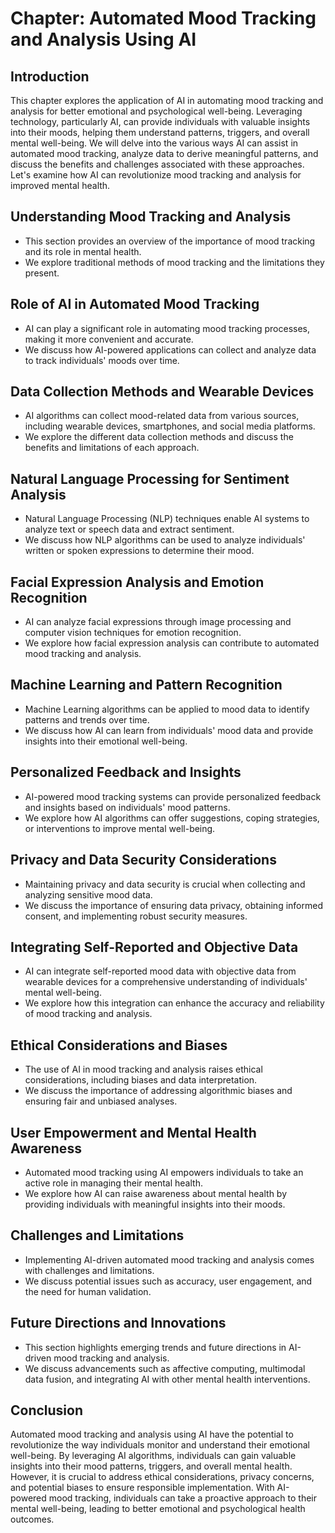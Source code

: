 Chapter: Automated Mood Tracking and Analysis Using AI
======================================================

Introduction
------------

This chapter explores the application of AI in automating mood tracking and analysis for better emotional and psychological well-being. Leveraging technology, particularly AI, can provide individuals with valuable insights into their moods, helping them understand patterns, triggers, and overall mental well-being. We will delve into the various ways AI can assist in automated mood tracking, analyze data to derive meaningful patterns, and discuss the benefits and challenges associated with these approaches. Let's examine how AI can revolutionize mood tracking and analysis for improved mental health.

Understanding Mood Tracking and Analysis
----------------------------------------

* This section provides an overview of the importance of mood tracking and its role in mental health.
* We explore traditional methods of mood tracking and the limitations they present.

Role of AI in Automated Mood Tracking
-------------------------------------

* AI can play a significant role in automating mood tracking processes, making it more convenient and accurate.
* We discuss how AI-powered applications can collect and analyze data to track individuals' moods over time.

Data Collection Methods and Wearable Devices
--------------------------------------------

* AI algorithms can collect mood-related data from various sources, including wearable devices, smartphones, and social media platforms.
* We explore the different data collection methods and discuss the benefits and limitations of each approach.

Natural Language Processing for Sentiment Analysis
--------------------------------------------------

* Natural Language Processing (NLP) techniques enable AI systems to analyze text or speech data and extract sentiment.
* We discuss how NLP algorithms can be used to analyze individuals' written or spoken expressions to determine their mood.

Facial Expression Analysis and Emotion Recognition
--------------------------------------------------

* AI can analyze facial expressions through image processing and computer vision techniques for emotion recognition.
* We explore how facial expression analysis can contribute to automated mood tracking and analysis.

Machine Learning and Pattern Recognition
----------------------------------------

* Machine Learning algorithms can be applied to mood data to identify patterns and trends over time.
* We discuss how AI can learn from individuals' mood data and provide insights into their emotional well-being.

Personalized Feedback and Insights
----------------------------------

* AI-powered mood tracking systems can provide personalized feedback and insights based on individuals' mood patterns.
* We explore how AI algorithms can offer suggestions, coping strategies, or interventions to improve mental well-being.

Privacy and Data Security Considerations
----------------------------------------

* Maintaining privacy and data security is crucial when collecting and analyzing sensitive mood data.
* We discuss the importance of ensuring data privacy, obtaining informed consent, and implementing robust security measures.

Integrating Self-Reported and Objective Data
--------------------------------------------

* AI can integrate self-reported mood data with objective data from wearable devices for a comprehensive understanding of individuals' mental well-being.
* We explore how this integration can enhance the accuracy and reliability of mood tracking and analysis.

Ethical Considerations and Biases
---------------------------------

* The use of AI in mood tracking and analysis raises ethical considerations, including biases and data interpretation.
* We discuss the importance of addressing algorithmic biases and ensuring fair and unbiased analyses.

User Empowerment and Mental Health Awareness
--------------------------------------------

* Automated mood tracking using AI empowers individuals to take an active role in managing their mental health.
* We explore how AI can raise awareness about mental health by providing individuals with meaningful insights into their moods.

Challenges and Limitations
--------------------------

* Implementing AI-driven automated mood tracking and analysis comes with challenges and limitations.
* We discuss potential issues such as accuracy, user engagement, and the need for human validation.

Future Directions and Innovations
---------------------------------

* This section highlights emerging trends and future directions in AI-driven mood tracking and analysis.
* We discuss advancements such as affective computing, multimodal data fusion, and integrating AI with other mental health interventions.

Conclusion
----------

Automated mood tracking and analysis using AI have the potential to revolutionize the way individuals monitor and understand their emotional well-being. By leveraging AI algorithms, individuals can gain valuable insights into their mood patterns, triggers, and overall mental health. However, it is crucial to address ethical considerations, privacy concerns, and potential biases to ensure responsible implementation. With AI-powered mood tracking, individuals can take a proactive approach to their mental well-being, leading to better emotional and psychological health outcomes.
